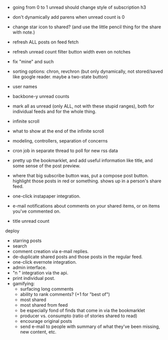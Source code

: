 - going from 0 to 1 unread should change style of subscription h3
- don't dynamically add parens when unread count is 0
- change star icon to shared? (and use the little pencil thing for the share with note.)
- refresh ALL posts on feed fetch
- refresh unread count filter button width even on notches
- fix "mine" and such
- sorting options: chron, revchron (but only dynamically, not stored/saved like google reader. maybe a two-state button)
- user names
- backbone-y unread counts

- mark all as unread (only ALL, not with these stupid ranges), both for individual feeds and for the whole thing.
- infinite scroll
- what to show at the end of the infinite scroll

- modeling, controllers, separation of concerns
- cron job in separate thread to poll for new rss data
- pretty up the bookmarklet, and add useful information like title, and some sense of the post preview.

- where that big subscribe button was, put a compose post button. highlight those posts in red or something. shows up in a person's share feed.
- one-click instapaper integration.
- e-mail notifications about comments on your shared items, or on items you've commented on.
- title unread count

deploy

- starring posts
- search
- comment creation via e-mail replies.
- de-duplicate shared posts and those posts in the regular feed.
- one-click evernote integration.
- admin interface.
- "n <note>" integration via the api.
- print individual post.
- gamifying:
	- surfacing long comments
	- ability to rank comments? (+1 for "best of")
	- most shared
	- most shared from feed
	- be especially fond of finds that come in via the bookmarklet
	- producer vs. consumpto (ratio of stories shared to read)
	- encourage original posts
	- send e-mail to people with summary of what they've been missing, new content, etc.